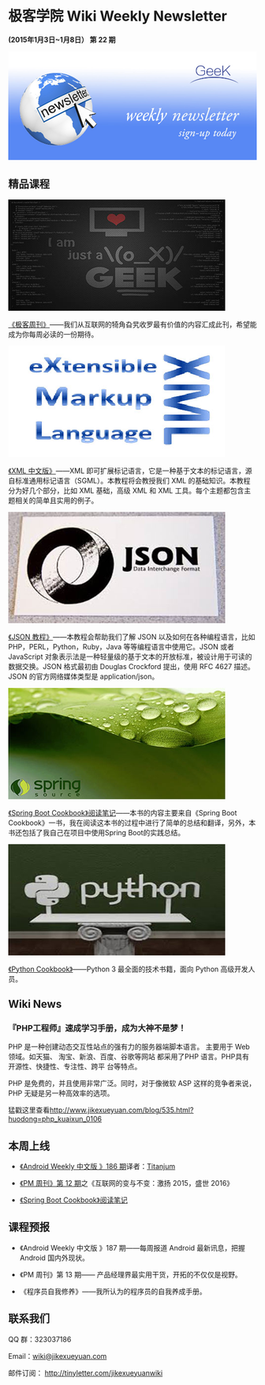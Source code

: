 # 极客学院 Wiki Weekly Newsletter 
 
**(2015年1月3日~1月8日） 第 22 期**                                                 

![newsletterlogo](images/newsletter-banner.jpg) 

## 精品课程

![](images/geek-news.jpg)

[《极客周刊》](http://wiki.jikexueyuan.com/project/geek-weekly-newsletter/)——我们从互联网的犄角旮旯收罗最有价值的内容汇成此刊，希望能成为你每周必读的一份期待。

![](images/xml.jpg)

[《XML 中文版》](http://wiki.jikexueyuan.com/project/xml/)——XML 即可扩展标记语言，它是一种基于文本的标记语言，源自标准通用标记语言（SGML）。本教程将会教授我们 XML 的基础知识。本教程分为好几个部分，比如 XML 基础，高级 XML 和 XML 工具。每个主题都包含主题相关的简单且实用的例子。

![](images/json.jpg)

[《JSON 教程》](http://wiki.jikexueyuan.com/project/json/)——本教程会帮助我们了解 JSON 以及如何在各种编程语言，比如 PHP，PERL，Python，Ruby，Java 等等编程语言中使用它。JSON 或者 JavaScript 对象表示法是一种轻量级的基于文本的开放标准，被设计用于可读的数据交换。JSON 格式最初由 Douglas Crockford 提出，使用 RFC 4627 描述。JSON 的官方网络媒体类型是 application/json。

![](images/spring-source.jpg)

[《Spring Boot Cookbook》阅读笔记](http://wiki.jikexueyuan.com/project/spring-boot/)——本书的内容主要来自《Spring Boot Cookbook》一书，我在阅读这本书的过程中进行了简单的总结和翻译，另外，本书还包括了我自己在项目中使用Spring Boot的实践总结。

![](images/python-one.jpg)

[《Python Cookbook》](http://wiki.jikexueyuan.com/project/python3-cookbook/)——Python 3 最全面的技术书籍，面向 Python 高级开发人员。

## Wiki News

### 『PHP工程师』速成学习手册，成为大神不是梦！

PHP 是一种创建动态交互性站点的强有力的服务器端脚本语言。 主要用于 Web 领域。如天猫、 淘宝、新浪、百度、谷歌等网站 都采用了PHP 语言。PHP具有 开源性、快捷性、专注性、跨平 台等特点。

PHP 是免费的，并且使用非常广泛。同时，对于像微软 ASP 这样的竞争者来说，PHP 无疑是另一种高效率的选项。

猛戳这里查看<http://www.jikexueyuan.com/blog/535.html?huodong=php_kuaixun_0106>

## 本周上线

- [《Android Weekly 中文版 》186 期](http://wiki.jikexueyuan.com/project/android-weekly/issue-186/index.html)译者：[Titanjum](https://github.com/JungleTian)

- [《PM 周刊》第 12 期](http://wiki.jikexueyuan.com/project/pmweekly/12.html)之《互联网的变与不变：激扬 2015，盛世 2016》

- [《Spring Boot Cookbook》阅读笔记](http://wiki.jikexueyuan.com/project/spring-boot/)

## 课程预报

- 《Android Weekly 中文版 》187 期——每周报道 Android 最新讯息，把握 Android 国内外现状。

- 《PM 周刊》第 13 期—— 产品经理界最实用干货，开拓的不仅仅是视野。

- 《程序员自我修养》——我所认为的程序员的自我养成手册。

## 联系我们

QQ 群：323037186

Email：wiki@jikexueyuan.com

邮件订阅： <http://tinyletter.com/jikexueyuanwiki>

